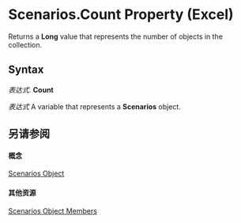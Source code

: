 
# Scenarios.Count Property (Excel)

Returns a  **Long** value that represents the number of objects in the collection.


## Syntax

 _表达式_. **Count**

 _表达式_ A variable that represents a **Scenarios** object.


## 另请参阅


#### 概念


[Scenarios Object](90d6ff4b-f329-a04c-040e-a39bb501a58b.md)
#### 其他资源


[Scenarios Object Members](http://msdn.microsoft.com/library/bd1cf3ad-3916-286e-9a22-ca2c92255c30%28Office.15%29.aspx)